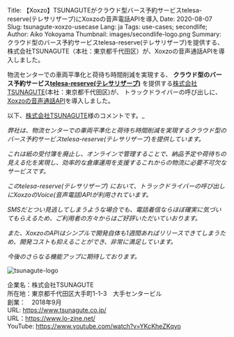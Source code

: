 Title: 【Xoxzo】TSUNAGUTEがクラウド型バース予約サービスtelesa-reserve(テレサリザーブ)にXoxzoの音声電話APIを導入
Date: 2020-08-07
Slug: tsunagute-xoxzo-usecase
Lang: ja
Tags: use-cases; secondlife; 
Author: Aiko Yokoyama
Thumbnail: images/secondlife-logo.png
Summary: クラウド型のバース予約サービスtelesa-reserve(テレサリザーブ)を提供する、株式会社TSUNAGUTE（本社：東京都千代田区）が、Xoxzoの音声通話APIを導入しました。

物流センターでの車両平準化と荷待ち時間削減を実現する、
__クラウド型のバース予約サービス[telesa-reserve(テレサリザーブ)](https://www.tsunagute.co.jp/reserve/)__ を提供する[株式会社TSUNAGUTE](https://www.tsunagute.co.jp/)(本社：東京都千代田区)が、
トラックドライバーの呼び出しに、[Xoxzoの音声通話API](https://www.xoxzo.com/ja/about/voice-api/)を導入しました。

以下、[株式会社TSUNAGUTE](https://www.tsunagute.co.jp/)様のコメントです。_

_弊社は、物流センターでの車両平準化と荷待ち時間削減を実現するクラウド型のバース予約サービスtelesa-reserve(テレサリザーブ)を提供しています。_

_これは紙の受付簿を廃止し、オンラインで管理することで、納品予定や荷待ちの見える化を実現し、効率的な倉庫運用を支援するこれからの物流に必要不可欠なサービスです。_

_このtelesa-reserve(テレサリザーブ) において、トラックドライバーの呼び出しにXoxzoのVoice(音声電話)APIが利用されています。_

_SMSだとつい見逃してしまうような場合でも、電話着信ならほぼ確実に気づいてもらえるため、ご利用者の方々からはご好評いただいていおります。_

_また、XoxzoのAPIはシンプルで開発自体も1週間あればリリースできてしまうため、開発コストも抑えることができ、非常に満足しています。_

_今後のさらなる機能アップに期待しております。_

![tsunagute-logo](/images/tsunagute-logo.png)

企業名：株式会社TSUNAGUTE<br>
所在地：東京都千代田区大手町1-1-3　大手センタービル<br>
創業：　2018年9月<br>
URL: https://www.tsunagute.co.jp/ <br>
URL：https://www.lo-zine.net/ <br>
YouTube: https://www.youtube.com/watch?v=YKcKheZKqyo <br>
